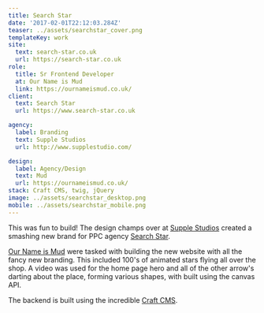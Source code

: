 ```yaml
---
title: Search Star
date: '2017-02-01T22:12:03.284Z'
teaser: ../assets/searchstar_cover.png
templateKey: work
site:
  text: search-star.co.uk
  url: https://search-star.co.uk
role:
  title: Sr Frontend Developer
  at: Our Name is Mud
  link: https://ournameismud.co.uk/
client:
  text: Search Star
  url: https://www.search-star.co.uk

agency:
  label: Branding
  text: Supple Studios
  url: http://www.supplestudio.com/

design:
  label: Agency/Design
  text: Mud
  url: https://ournameismud.co.uk/
stack: Craft CMS, twig, jQuery
image: ../assets/searchstar_desktop.png
mobile: ../assets/searchstar_mobile.png
---
```


This was fun to build! The design champs over at <a href="http://www.supplestudio.com/">Supple Studios</a> created a smashing new brand for PPC agency <a href="https://www.search-star.co.uk">Search Star</a>. 

<a href="https://ournameismud.co.uk/">Our Name is Mud</a> were tasked with building the new website with all the fancy new branding.  This included 100's of animated stars flying all over the shop. A video was used for the home page hero and all of the other arrow's darting about the place, forming various shapes, with built using the canvas API.

The backend is built using the incredible <a href="https://craftcms.com">Craft CMS</a>.